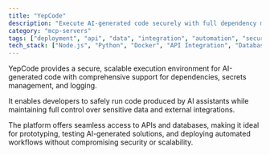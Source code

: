 ```yaml
---
title: "YepCode"
description: "Execute AI-generated code securely with full dependency management, secrets handling, and API/database access."
category: "mcp-servers"
tags: ["deployment", "api", "data", "integration", "automation", "security", "scalability", "AI"]
tech_stack: ["Node.js", "Python", "Docker", "API Integration", "Database Systems", "Logging"]
---
```


YepCode provides a secure, scalable execution environment for AI-generated code with comprehensive support for dependencies, secrets management, and logging. 

It enables developers to safely run code produced by AI assistants while maintaining full control over sensitive data and external integrations. 

The platform offers seamless access to APIs and databases, making it ideal for prototyping, testing AI-generated solutions, and deploying automated workflows without compromising security or scalability.